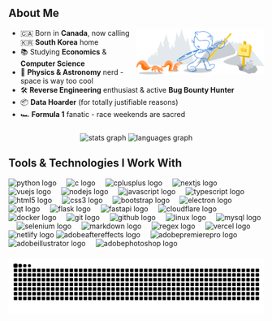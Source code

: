 <h2> About Me </h2>

<img width="50%" align="right" alt="Github" src="https://raw.githubusercontent.com/WHTJEON/WHTJEON/a06567a7305fd09e4dc598d3a52c5e6c9045d4de/git-header.svg" />

- 🇨🇦 Born in **Canada**, now calling 🇰🇷 **South Korea** home
- 📚 Studying **Economics** & **Computer Science**
- 🔭 **Physics & Astronomy** nerd - space is way too cool
- 🛠 **Reverse Engineering** enthusiast & active **Bug Bounty Hunter**
- 📦 **Data Hoarder** (for totally justifiable reasons)
- 🏎 **Formula 1** fanatic - race weekends are sacred

###

<div align="center">
  <img src="https://github-readme-stats.vercel.app/api?username=WHTJEON&hide_title=true&hide_rank=true&show_icons=true&include_all_commits=true&count_private=true&disable_animations=false&theme=dracula&locale=en&hide_border=true" height="150" alt="stats graph"  />
  <img src="https://github-readme-stats.vercel.app/api/top-langs?username=WHTJEON&locale=en&hide_title=true&layout=compact&card_width=320&langs_count=5&theme=darcula&hide_border=true" height="150" alt="languages graph"  />
</div>

### 
<h2> Tools & Technologies I Work With </h2>
<div align="left">
  <img src="https://skillicons.dev/icons?i=py" height="32" alt="python logo"  />
  <img width="12" />
  <img src="https://skillicons.dev/icons?i=c" height="32" alt="c logo"  />
  <img width="12" />
  <img src="https://skillicons.dev/icons?i=cpp" height="32" alt="cplusplus logo"  />
  <img width="12" />
  <img src="https://skillicons.dev/icons?i=nextjs" height="32" alt="nextjs logo"  />
  <img width="12" />
  <img src="https://skillicons.dev/icons?i=vue" height="32" alt="vuejs logo"  />
  <img width="12" />
  <img src="https://skillicons.dev/icons?i=nodejs" height="32" alt="nodejs logo"  />
  <img width="12" />
  <img src="https://skillicons.dev/icons?i=js" height="32" alt="javascript logo"  />
  <img width="12" />
  <img src="https://skillicons.dev/icons?i=ts" height="32" alt="typescript logo"  />
  <img width="12" />
  <img src="https://skillicons.dev/icons?i=html" height="32" alt="html5 logo"  />
  <img width="12" />
  <img src="https://skillicons.dev/icons?i=css" height="32" alt="css3 logo"  />
  <img width="12" />
  <img src="https://skillicons.dev/icons?i=bootstrap" height="32" alt="bootstrap logo"  />
  <img width="12" />
  <img src="https://skillicons.dev/icons?i=electron" height="32" alt="electron logo"  />
  <img width="12" />
  <img src="https://skillicons.dev/icons?i=qt" height="32" alt="qt logo"  />
  <img width="12" />
  <img src="https://skillicons.dev/icons?i=flask" height="32" alt="flask logo"  />
  <img width="12" />
  <img src="https://skillicons.dev/icons?i=fastapi" height="32" alt="fastapi logo"  />
  <img width="12" />
  <img src="https://skillicons.dev/icons?i=cloudflare" height="32" alt="cloudflare logo"  />
  <img width="12" />
  <img src="https://skillicons.dev/icons?i=docker" height="32" alt="docker logo"  />
  <img width="12" />
  <img src="https://skillicons.dev/icons?i=git" height="32" alt="git logo"  />
  <img width="12" />
  <img src="https://skillicons.dev/icons?i=github" height="32" alt="github logo"  />
  <img width="12" />
  <img src="https://skillicons.dev/icons?i=linux" height="32" alt="linux logo"  />
  <img width="12" />
  <img src="https://skillicons.dev/icons?i=mysql" height="32" alt="mysql logo"  />
  <img width="12" />
  <img src="https://skillicons.dev/icons?i=selenium" height="32" alt="selenium logo"  />
  <img width="12" />
  <img src="https://skillicons.dev/icons?i=md" height="32" alt="markdown logo"  />
  <img width="12" />
  <img src="https://skillicons.dev/icons?i=regex" height="32" alt="regex logo"  />
  <img width="12" />
  <img src="https://skillicons.dev/icons?i=vercel" height="32" alt="vercel logo"  />
  <img width="12" />
  <img src="https://skillicons.dev/icons?i=netlify" height="32" alt="netlify logo"  />
  <img src="https://skillicons.dev/icons?i=ae" height="32" alt="adobeaftereffects logo"  />
  <img width="12" />
  <img src="https://skillicons.dev/icons?i=pr" height="32" alt="adobepremierepro logo"  />
  <img width="12" />
  <img src="https://skillicons.dev/icons?i=ai" height="32" alt="adobeillustrator logo"  />
  <img width="12" />
  <img src="https://skillicons.dev/icons?i=ps" height="32" alt="adobephotoshop logo"  />
  <img width="12" />
</div>

###

<img src="https://raw.githubusercontent.com/WHTJEON/WHTJEON/output/snake.svg" alt="Snake animation" />

###
